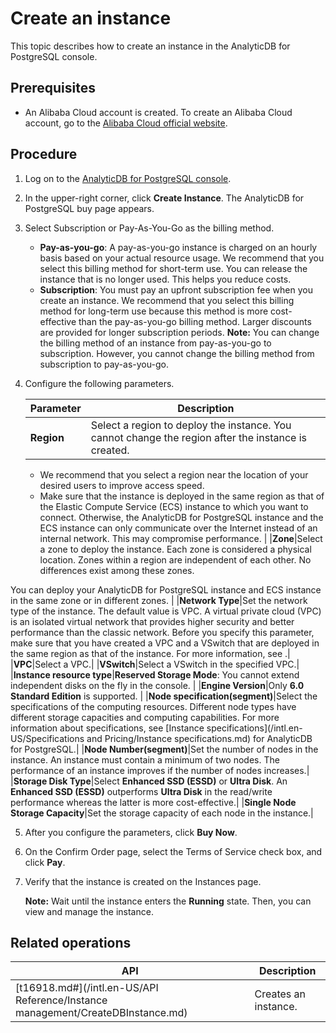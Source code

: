 # Create an instance

This topic describes how to create an instance in the AnalyticDB for PostgreSQL console.

## Prerequisites

-   An Alibaba Cloud account is created. To create an Alibaba Cloud account, go to the [Alibaba Cloud official website](http://www.aliyun.com/).

## Procedure

1.  Log on to the [AnalyticDB for PostgreSQL console](https://gpdbnext.console.aliyun.com/gpdb/cn-hangzhou/list).
2.  In the upper-right corner, click **Create Instance**. The AnalyticDB for PostgreSQL buy page appears.
3.  Select Subscription or Pay-As-You-Go as the billing method.

    -   **Pay-as-you-go**: A pay-as-you-go instance is charged on an hourly basis based on your actual resource usage. We recommend that you select this billing method for short-term use. You can release the instance that is no longer used. This helps you reduce costs.
    -   **Subscription**: You must pay an upfront subscription fee when you create an instance. We recommend that you select this billing method for long-term use because this method is more cost-effective than the pay-as-you-go billing method. Larger discounts are provided for longer subscription periods.
    **Note:** You can change the billing method of an instance from pay-as-you-go to subscription. However, you cannot change the billing method from subscription to pay-as-you-go.

4.  Configure the following parameters.

    |Parameter|Description|
    |---------|-----------|
    |**Region**|Select a region to deploy the instance. You cannot change the region after the instance is created.

    -   We recommend that you select a region near the location of your desired users to improve access speed.
    -   Make sure that the instance is deployed in the same region as that of the Elastic Compute Service \(ECS\) instance to which you want to connect. Otherwise, the AnalyticDB for PostgreSQL instance and the ECS instance can only communicate over the Internet instead of an internal network. This may compromise performance. |
    |**Zone**|Select a zone to deploy the instance. Each zone is considered a physical location. Zones within a region are independent of each other. No differences exist among these zones.

You can deploy your AnalyticDB for PostgreSQL instance and ECS instance in the same zone or in different zones. |
    |**Network Type**|Set the network type of the instance. The default value is VPC. A virtual private cloud \(VPC\) is an isolated virtual network that provides higher security and better performance than the classic network. Before you specify this parameter, make sure that you have created a VPC and a VSwitch that are deployed in the same region as that of the instance. For more information, see .|
    |**VPC**|Select a VPC.|
    |**VSwitch**|Select a VSwitch in the specified VPC.|
    |**Instance resource type**|**Reserved Storage Mode**: You cannot extend independent disks on the fly in the console. |
    |**Engine Version**|Only **6.0 Standard Edition** is supported. |
    |**Node specification\(segment\)**|Select the specifications of the computing resources. Different node types have different storage capacities and computing capabilities. For more information about specifications, see [Instance specifications](/intl.en-US/Specifications and Pricing/Instance specifications.md) for AnalyticDB for PostgreSQL.|
    |**Node Number\(segment\)**|Set the number of nodes in the instance. An instance must contain a minimum of two nodes. The performance of an instance improves if the number of nodes increases.|
    |**Storage Disk Type**|Select **Enhanced SSD \(ESSD\)** or **Ultra Disk**. An **Enhanced SSD \(ESSD\)** outperforms **Ultra Disk** in the read/write performance whereas the latter is more cost-effective.|
    |**Single Node Storage Capacity**|Set the storage capacity of each node in the instance.|

5.  After you configure the parameters, click **Buy Now**.
6.  On the Confirm Order page, select the Terms of Service check box, and click **Pay**.
7.  Verify that the instance is created on the Instances page.

    **Note:** Wait until the instance enters the **Running** state. Then, you can view and manage the instance.


## Related operations

|API|Description|
|---|-----------|
|[t16918.md\#](/intl.en-US/API Reference/Instance management/CreateDBInstance.md)|Creates an instance.|


